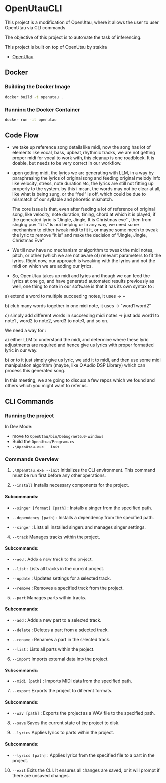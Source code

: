 
# OpenUtauCLI

This project is a modification of OpenUtau, where it allows the user to user OpenUtau via CLI commands

The objective of this project is to automate the task of inferencing. 

This project is built on top of OpenUtau by stakira
- [OpenUtau](https://github.com/stakira/OpenUtau)

## Docker

### Building the Docker Image

```bash
docker build -t openutau .
```

### Running the Docker Container


```bash
docker run -it openutau
```

## Code Flow

- we take up reference song details like midi, now the song has lot of elements like vocal, bass, upbeat, rhythmic tracks, we are not getting proper midi for vocal to work with, this cleanup is one roadblock. It is doable, but needs to be very correct in our workflow.
- upon getting midi, the lyrics we are generating with LLM, in a way by paraphrasing the lyrics of original song and feeding original melody info like velocity, stress,
  note duration etc, the lyrics are still not fitting up properly to the system. by this i mean, the words may not be clear at all, like what is being sung, or the “feel”
  is off, which could be due to mismatch of our syllable and phonetic mismatch.

  The core issue is that, even after feeding a lot of reference of original song, like velocity, note duration, timing, chord at which it is played, if the generated lyric is “Jingle, Jingle, It is Christmas eve” , then from singing pov “It is” is not helping us in any way, we need some mechanism to either tweak midi to fit it, or maybe some mech to tweak the lyric to remove “it is” and make the decision of “Jingle, Jingle, Christmas Eve” 
- We till now have no mechanism or algorithm to tweak the midi notes, pitch, or other (which we are not aware of) relevant parameters to fit the lyrics. Right now, our approach is tweaking with the lyrics and not the midi on which we are adding our lyrics.
- So, OpenUtau takes up midi and lyrics and though we can feed the lyrics at one go, and have generated automated results previously as well, one thing to note in our software is that it has its own syntax to : 

a) extend a word to multiple succeeding notes, it uses → + 

b) club many words together in one midi note, it uses → "word1 word2" 

c) simply add different words in succeeding midi notes → just add word1 to note1 , word2 to note2, word3 to note3, and so on. 


We need a way for : 

a) either LLM to understand the midi, and determine where these lyric adjustments are required and hence give us lyrics with proper formatted lyric in our way. 

b) or to it just simply give us lyric, we add it to midi, and then use some midi manipulation algorithm (maybe, like Q Audio DSP Library) which can process this generated song. 


In this meeting, we are going to discuss a few repos which we found and others which you might want to refer us. 

## CLI Commands

### Running the project

In Dev Mode: 

- move to `OpenUtau/bin/Debug/net6.0-windows`
- Build the `OpenUtua/Program.cs`
- `.\OpenUtau.exe --init`

### Commands Overview

1) `.\OpenUtau.exe --init`
Initializes the CLI environment. This command must be run first before any other operations.

2) `--install`
Installs necessary components for the project.

  #### Subcommands:
  - `--singer [format] [path]` : Installs a singer from the specified path.

  - `--dependency [path]` : Installs a dependency from the specified path.

  - `--singer` : Lists all installed singers and manages singer settings.

4) `--track`
Manages tracks within the project.

  #### Subcommands:
  - `--add` : Adds a new track to the project.

  - `--list` : Lists all tracks in the current project.

  - `--update` : Updates settings for a selected track.

  - `--remove` : Removes a specified track from the project.

5) `--part`
Manages parts within tracks.

  #### Subcommands:
  - `--add` : Adds a new part to a selected track.

  - `--delete` : Deletes a part from a selected track.

  - `--rename` : Renames a part in the selected track.

  - `--list` : Lists all parts within the project.

6) `--import`
Imports external data into the project.

  #### Subcommands:
  - `--midi [path]` : Imports MIDI data from the specified path.

7) `--export`
Exports the project to different formats.

  #### Subcommands:

  - `--wav [path]` : Exports the project as a WAV file to the specified path.

8) `--save`
Saves the current state of the project to disk.

9) `--lyrics`
Applies lyrics to parts within the project.

  #### Subcommands:

  - `--lyrics [path]` : Applies lyrics from the specified file to a part in the project.  

10) `--exit`
Exits the CLI. It ensures all changes are saved, or it will prompt if there are unsaved changes.

